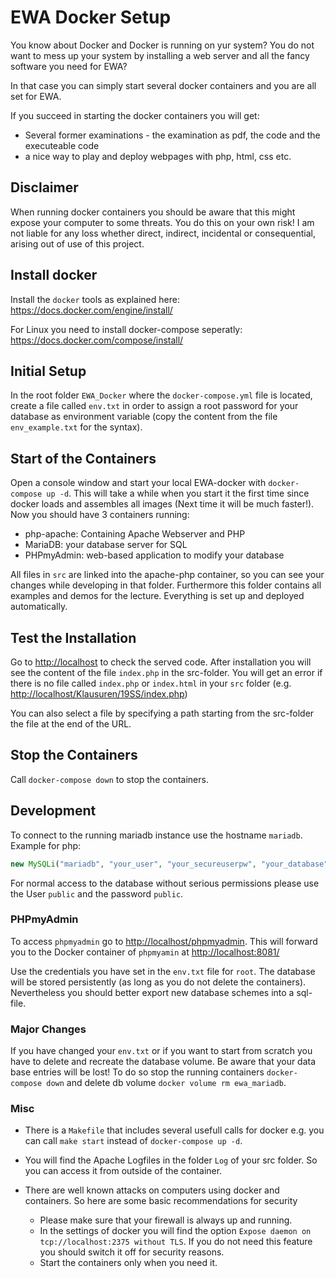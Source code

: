 # EWA Docker Setup
You know about Docker and Docker is running on yur system? You do not want to mess up your system by installing a web server and all the fancy software you need for EWA?

In that case you can simply start several docker containers and you are all set for EWA.

If you succeed in starting the docker containers you will get:
- Several former examinations - the examination as pdf, the code and the executeable code 
- a nice way to play and deploy webpages with php, html, css etc.

## Disclaimer
When running docker containers you should be aware that this might expose your computer to some threats. You do this on your own risk! I am not liable for any loss whether direct, indirect, incidental or consequential, arising out of use of this project.

## Install docker

Install the `docker` tools as explained here: https://docs.docker.com/engine/install/

For Linux you need to install docker-compose seperatly: https://docs.docker.com/compose/install/

## Initial Setup

In the root folder `EWA_Docker` where the `docker-compose.yml` file is located, create a file called `env.txt` in order to assign a root password for your database as environment variable (copy the content from the file `env_example.txt` for the syntax).

## Start of the Containers 
Open a console window and start your local EWA-docker with `docker-compose up -d`. This will take a while when you start it the first time since docker loads and assembles all images (Next time it will be much faster!).
Now you should have 3 containers running:
- php-apache: Containing Apache Webserver and PHP
- MariaDB: your database server for SQL
- PHPmyAdmin: web-based application to modify your database 

All files in `src` are linked into the apache-php container, so you can see your changes while developing in that folder.
Furthermore this folder contains all examples and demos for the lecture. Everything is set up and deployed automatically.

## Test the Installation

Go to [http://localhost](http://localhost) to check the served code. After installation you will see the content of the file `index.php` in the src-folder. 
You will get an error if there is no file called `index.php` or `index.html` in your `src` folder (e.g. [http://localhost/Klausuren/19SS/index.php](http://localhost/Klausuren/19SS/index.php))

You can also select a file by specifying a path starting from the src-folder the file at the end of the URL.

## Stop the Containers
Call `docker-compose down` to stop the containers.

## Development

To connect to the running mariadb instance use the hostname `mariadb`.
Example for php:

```php
new MySQLi("mariadb", "your_user", "your_secureuserpw", "your_database");
```
For normal access to the database without serious permissions please use the User `public` and the password `public`. 


### PHPmyAdmin

To access `phpmyadmin` go to [http://localhost/phpmyadmin](http://localhost/phpmyadmin). This will forward you to the Docker container of `phpmyamin` at [http://localhost:8081/](http://localhost:8081/)

Use the credentials you have set in the `env.txt` file for `root`. The database will be stored persistently (as long as you do not delete the containers). Nevertheless you should better export new database schemes into a sql-file.

### Major Changes
If you have changed your `env.txt` or if you want to start from scratch you have to delete and recreate the database volume. Be aware that your data base entries will be lost!
To do so stop the running containers `docker-compose down` and delete db volume `docker volume rm ewa_mariadb`. 

### Misc
- There is a `Makefile` that includes several usefull calls for docker e.g. you can call `make start` instead of `docker-compose up -d`.

- You will find the Apache Logfiles in the folder `Log` of your src folder. So you can access it from outside of the container.
- There are well known attacks on computers using docker and containers. So here are some basic recommendations for security
  - Please make sure that your firewall is always up and running.
  - In the settings of docker you will find the option `Expose daemon on tcp://localhost:2375 without TLS`. If you do not need this feature you should switch it off for security reasons.
  - Start the containers only when you need it.